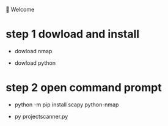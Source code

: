  👋 Welcome
# step 1 dowload and install

- dowload nmap

- dowload python

# step 2 open command prompt

- python -m pip install scapy python-nmap

- py projectscanner.py
